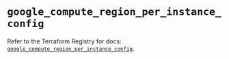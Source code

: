 # `google_compute_region_per_instance_config`

Refer to the Terraform Registry for docs: [`google_compute_region_per_instance_config`](https://registry.terraform.io/providers/hashicorp/google/6.46.0/docs/resources/compute_region_per_instance_config).
